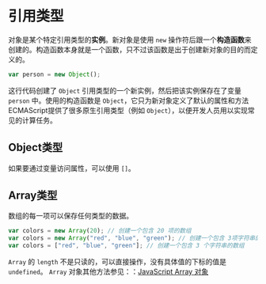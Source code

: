 # 引用类型
对象是某个特定引用类型的**实例**。新对象是使用 `new` 操作符后跟一个**构造函数**来创建的。构造函数本身就是一个函数，只不过该函数是出于创建新对象的目的而定义的。
```js
var person = new Object();
```
这行代码创建了 `Object` 引用类型的一个新实例，然后把该实例保存在了变量 `person` 中。使用的构造函数是 `Object`，它只为新对象定义了默认的属性和方法ECMAScript提供了很多原生引用类型（例如 `Object`），以便开发人员用以实现常见的计算任务。

## Object类型
如果要通过变量访问属性，可以使用 `[]`。

## Array类型
数组的每一项可以保存任何类型的数据。
```js
var colors = new Array(20); // 创建一个包含 20 项的数组
var colors = new Array("red", "blue", "green"); // 创建一个包含 3项字符串的数组
var colors = ["red", "blue", "green"]; // 创建一个包含 3 个字符串的数组
```
`Array` 的 `length` 不是只读的，可以直接操作，没有具体值的下标的值是`undefined`。
`Array` 对象其他方法参见：：[JavaScript Array 对象](https://zemengzhou.top/welcome/detail?id=14)